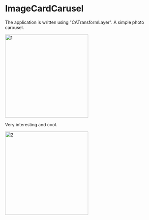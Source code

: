 # ImageCardCarusel

The application is written using "CATransformLayer".
A simple photo carousel.


<img width="270" alt="1" src="https://github.com/NikolayGrinko/ImageCardCarusel/assets/112849355/1708af88-d902-4092-ae7b-9f3bf23a0dfc">

Very interesting and cool.

<img width="270" alt="2" src="https://github.com/NikolayGrinko/ImageCardCarusel/assets/112849355/ad08932f-eff7-47f4-a804-5fcdc217056b">

